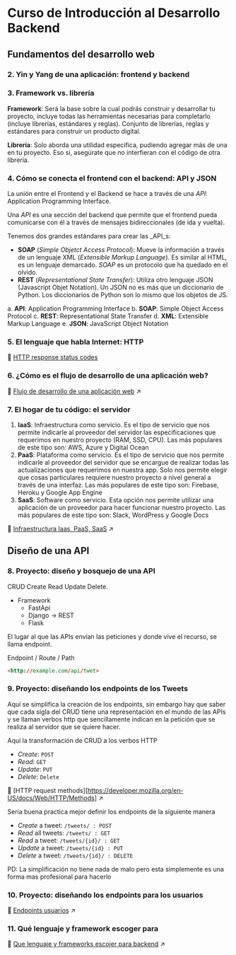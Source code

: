 
# Curso de Introducción al Desarrollo Backend

## Fundamentos del desarrollo web

### 2. Yin y Yang de una aplicación: frontend y backend

### 3. Framework vs. librería

**Framework**: Será la base sobre la cual podrás construir y desarrollar tu proyecto, incluye todas las herramientas necesarias para completarlo (incluye librerías, estándares y reglas). Conjunto de librerías, reglas y estándares para construir un producto digital.

**Librería**: Solo aborda una utilidad especifica, pudiendo agregar más de una en tu proyecto. Eso si, asegúrate que no interfieran con el código de otra librería.

### 4. Cómo se conecta el frontend con el backend: API y JSON

La unión entre el Frontend y el Backend se hace a través de una _API_: Application Programming Interface.

Una _API_ es una sección del backend que permite que el frontend pueda comunicarse con él a través de mensajes bidireccionales (de ida y vuelta).

Tenemos dos grandes estándares para crear las _API_s:

- **SOAP** (_Simple Objetct Access Protocol_): Mueve la información a través de un lenguaje XML (_Extensible Markup Language_). Es similar al HTML, es un lenguaje demarcado. _SOAP_ es un protocolo que ha quedado en el olvido.
- **REST** (_Representational State Transfer_): Utiliza otro lenguaje JSON (Javascript Objet Notation). Un JSON no es más que un diccionario de Python. Los diccionarios de Python son lo mismo que los objetos de JS.

a. **API**: Application Programming Interface
b. **SOAP**: Simple Object Access Protocol
c. **REST**: Representational State Transfer
d. **XML**: Extensible Markup Language
e. **JSON**: JavaScript Object Notation

### 5. El lenguaje que habla Internet: HTTP

🔗 [HTTP response status codes](https://developer.mozilla.org/en-US/docs/Web/HTTP/Status)

### 6. ¿Cómo es el flujo de desarrollo de una aplicación web?

📕 [Flujo de desarrollo de una aplicación web](../files/como_es_el_flujo_de_desarrollo_de_una_aplicacion_web.pdf) ↗️

### 7. El hogar de tu código: el servidor

1. **IaaS**: Infraestructura como servicio. Es el tipo de servicio que nos permite indicarle al proveedor del servidor las especificaciones que requerimos en nuestro proyecto (RAM, SSD, CPU). Las más populares de este tipo son: AWS, Azure y Digital Ocean
2. **PaaS**: Plataforma como servicio. Es el tipo de servicio que nos permite indicarle al proveedor del servidor que se encargue de realizar todas las actualizaciones que requerimos en nuestra app. Solo nos permite elegir que cosas particulares requiere nuestro proyecto a nivel general a través de una interfaz. Las más populares de este tipo son: Firebase, Heroku y Google App Engine
3. **SaaS**: Software como servicio. Esta opción nos permite utilizar una aplicación de un proveedor para hacer funcionar nuestro proyecto. Las más populares de este tipo son: Slack, WordPress y Google Docs

📕 [Infraestructura Iaas, PaaS, SaaS](../files/el_hogar_de_tu_codigo_el_servidor.pdf) ↗️

## Diseño de una API

### 8. Proyecto: diseño y bosquejo de una API

CRUD Create Read Update Delete.

- Framework
  - FastApi
  - Django → REST
  - Flask

El lugar al que las APIs envían las peticiones y donde vive el recurso, se llama endpoint.

Endpoint / Route / Path

```html
<http://example.com/api/twet>
```

### 9. Proyecto: diseñando los endpoints de los Tweets

Aquí se simplifica la creación de los endpoints, sin embargo hay que saber que cada sigla del CRUD tiene una representación en el mundo de las APIs y se llaman verbos http que sencillamente indican en la petición que se realiza al servidor que se quiere hacer.

Aquí la transformación de CRUD a los verbos HTTP
- _Create_: `POST`
- _Read_: `GET`
- _Update_: `PUT`
- _Delete_: `Delete`

🔗 [HTTP request methods][https://developer.mozilla.org/en-US/docs/Web/HTTP/Methods] ↗️

Seria buena practica mejor definir los endpoints de la siguiente manera

- _Create_ a tweet: `/tweets/ : POST`
- _Read_ all tweets: `/tweets/ : GET`
- _Read_ a tweet: `/tweets/{id}/ : GET`
- _Update_ a tweet: `/tweets/{id} : PUT`
- _Delete_ a tweet: `/tweets/{id}/ : DELETE`

PD: La simplificación no tiene nada de malo pero esta simplemente es una forma mas profesional para hacerlo

### 10. Proyecto: diseñando los endpoints para los usuarios

📕 [Endpoints usuarios](../files/proyecto_creando_los_endpoints_para_los_usuarios.pdf) ↗️

### 11. Qué lenguaje y framework escoger para

📕 [Que lenguaje y frameworks escojer para backend](../files/que_lenguaje_y_framework_escoger_para_backend.pdf) ↗️